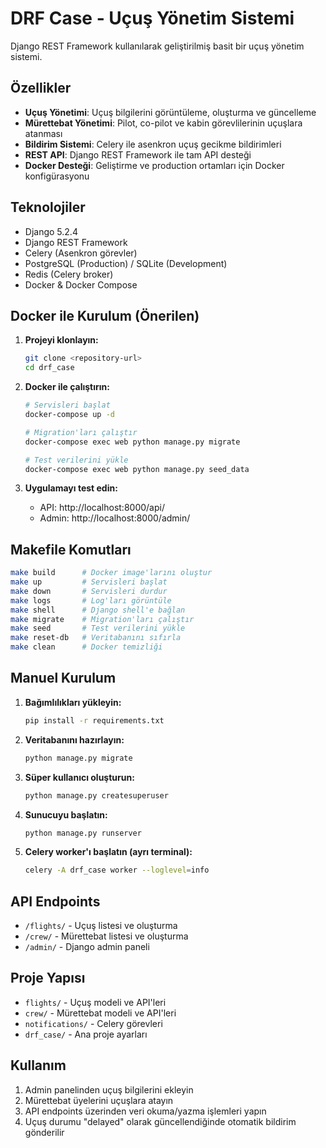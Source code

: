 # DRF Case - Uçuş Yönetim Sistemi

Django REST Framework kullanılarak geliştirilmiş basit bir uçuş yönetim sistemi.

## Özellikler

- **Uçuş Yönetimi**: Uçuş bilgilerini görüntüleme, oluşturma ve güncelleme
- **Mürettebat Yönetimi**: Pilot, co-pilot ve kabin görevlilerinin uçuşlara atanması
- **Bildirim Sistemi**: Celery ile asenkron uçuş gecikme bildirimleri
- **REST API**: Django REST Framework ile tam API desteği
- **Docker Desteği**: Geliştirme ve production ortamları için Docker konfigürasyonu

## Teknolojiler

- Django 5.2.4
- Django REST Framework
- Celery (Asenkron görevler)
- PostgreSQL (Production) / SQLite (Development)
- Redis (Celery broker)
- Docker & Docker Compose

## Docker ile Kurulum (Önerilen)

1. **Projeyi klonlayın:**
   ```bash
   git clone <repository-url>
   cd drf_case
   ```

2. **Docker ile çalıştırın:**
   ```bash
   # Servisleri başlat
   docker-compose up -d
   
   # Migration'ları çalıştır
   docker-compose exec web python manage.py migrate
   
   # Test verilerini yükle
   docker-compose exec web python manage.py seed_data
   ```

3. **Uygulamayı test edin:**
   - API: http://localhost:8000/api/
   - Admin: http://localhost:8000/admin/

## Makefile Komutları

```bash
make build      # Docker image'larını oluştur
make up         # Servisleri başlat
make down       # Servisleri durdur
make logs       # Log'ları görüntüle
make shell      # Django shell'e bağlan
make migrate    # Migration'ları çalıştır
make seed       # Test verilerini yükle
make reset-db   # Veritabanını sıfırla
make clean      # Docker temizliği
```

## Manuel Kurulum

1. **Bağımlılıkları yükleyin:**
   ```bash
   pip install -r requirements.txt
   ```

2. **Veritabanını hazırlayın:**
   ```bash
   python manage.py migrate
   ```

3. **Süper kullanıcı oluşturun:**
   ```bash
   python manage.py createsuperuser
   ```

4. **Sunucuyu başlatın:**
   ```bash
   python manage.py runserver
   ```

5. **Celery worker'ı başlatın (ayrı terminal):**
   ```bash
   celery -A drf_case worker --loglevel=info
   ```

## API Endpoints

- `/flights/` - Uçuş listesi ve oluşturma
- `/crew/` - Mürettebat listesi ve oluşturma
- `/admin/` - Django admin paneli

## Proje Yapısı

- `flights/` - Uçuş modeli ve API'leri
- `crew/` - Mürettebat modeli ve API'leri  
- `notifications/` - Celery görevleri
- `drf_case/` - Ana proje ayarları

## Kullanım

1. Admin panelinden uçuş bilgilerini ekleyin
2. Mürettebat üyelerini uçuşlara atayın
3. API endpoints üzerinden veri okuma/yazma işlemleri yapın
4. Uçuş durumu "delayed" olarak güncellendiğinde otomatik bildirim gönderilir